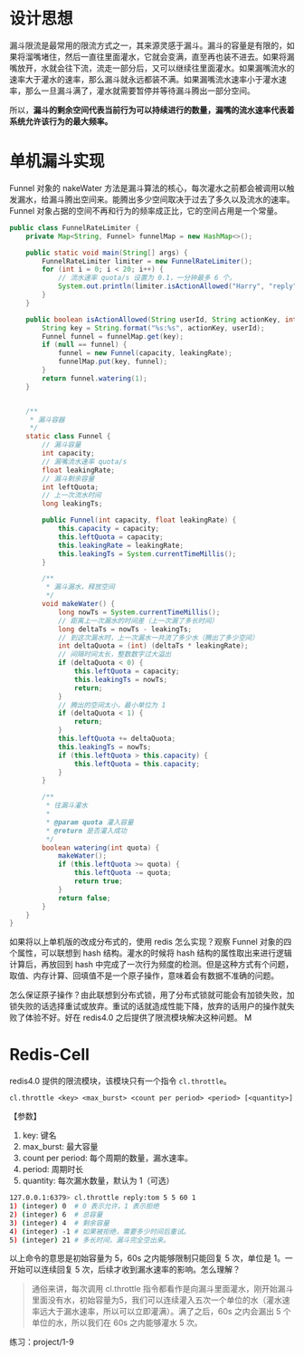 
# 设计思想
漏斗限流是最常用的限流方式之一，其来源灵感于漏斗。漏斗的容量是有限的，如果将溜嘴堵住，然后一直往里面灌水，它就会变满，直至再也装不进去。如果将漏嘴放开，水就会往下流，流走一部分后，又可以继续往里面灌水。如果漏嘴流水的速率大于灌水的速率，那么漏斗就永远都装不满。如果漏嘴流水速率小于灌水速率，那么一旦漏斗满了，灌水就需要暂停并等待漏斗腾出一部分空间。

所以，**漏斗的剩余空间代表当前行为可以持续进行的数量，漏嘴的流水速率代表着系统允许该行为的最大频率。**
<!-- more -->
# 单机漏斗实现
Funnel 对象的 nakeWater 方法是漏斗算法的核心，每次灌水之前都会被调用以触发漏水，给漏斗腾出空间来。能腾出多少空间取决于过去了多久以及流水的速率。Funnel 对象占据的空间不再和行为的频率成正比，它的空间占用是一个常量。

```java
public class FunnelRateLimiter {
    private Map<String, Funnel> funnelMap = new HashMap<>();

    public static void main(String[] args) {
        FunnelRateLimiter limiter = new FunnelRateLimiter();
        for (int i = 0; i < 20; i++) {
            // 流水速率 quota/s 设置为 0.1，一分钟最多 6 个。
            System.out.println(limiter.isActionAllowed("Harry", "reply", 6, 0.1f));
        }
    }

    public boolean isActionAllowed(String userId, String actionKey, int capacity, float leakingRate) {
        String key = String.format("%s:%s", actionKey, userId);
        Funnel funnel = funnelMap.get(key);
        if (null == funnel) {
            funnel = new Funnel(capacity, leakingRate);
            funnelMap.put(key, funnel);
        }
        return funnel.watering(1);
    }


    /**
     * 漏斗容器
     */
    static class Funnel {
        // 漏斗容量
        int capacity;
        // 漏嘴流水速率 quota/s
        float leakingRate;
        // 漏斗剩余容量
        int leftQuota;
        // 上一次流水时间
        long leakingTs;

        public Funnel(int capacity, float leakingRate) {
            this.capacity = capacity;
            this.leftQuota = capacity;
            this.leakingRate = leakingRate;
            this.leakingTs = System.currentTimeMillis();
        }

        /**
         * 漏斗漏水，释放空间
         */
        void makeWater() {
            long nowTs = System.currentTimeMillis();
            // 距离上一次漏水的时间差（上一次漏了多长时间）
            long deltaTs = nowTs - leakingTs;
            // 到这次漏水时，上一次漏水一共流了多少水（腾出了多少空间）
            int deltaQuota = (int) (deltaTs * leakingRate);
            // 间隔时间太长，整数数字过大溢出
            if (deltaQuota < 0) {
                this.leftQuota = capacity;
                this.leakingTs = nowTs;
                return;
            }
            // 腾出的空间太小，最小单位为 1
            if (deltaQuota < 1) {
                return;
            }
            this.leftQuota += deltaQuota;
            this.leakingTs = nowTs;
            if (this.leftQuota > this.capacity) {
                this.leftQuota = this.capacity;
            }
        }

        /**
         * 往漏斗灌水
         *
         * @param quota 灌入容量
         * @return 是否灌入成功
         */
        boolean watering(int quota) {
            makeWater();
            if (this.leftQuota >= quota) {
                this.leftQuota -= quota;
                return true;
            }
            return false;
        }
    }
}
```

如果将以上单机版的改成分布式的，使用 redis 怎么实现？观察 Funnel 对象的四个属性，可以联想到 hash 结构。灌水的时候将 hash 结构的属性取出来进行逻辑计算后，再放回到 hash 中完成了一次行为频度的检测。但是这种方式有个问题，取值、内存计算、回填值不是一个原子操作，意味着会有数据不准确的问题。

怎么保证原子操作？由此联想到分布式锁，用了分布式锁就可能会有加锁失败，加锁失败的话选择重试或放弃。重试的话就造成性能下降，放弃的话用户的操作就失败了体验不好。好在 redis4.0 之后提供了限流模块解决这种问题。
M
# Redis-Cell
redis4.0 提供的限流模块，该模块只有一个指令 `cl.throttle`。

`cl.throttle <key> <max_burst> <count per period> <period> [<quantity>]`

【参数】
1. key: 键名
2. max_burst: 最大容量
3. count per period: 每个周期的数量，漏水速率。
4. period: 周期时长
5. quantity: 每次漏水数量，默认为 1（可选）

```sh
127.0.0.1:6379> cl.throttle reply:tom 5 5 60 1
1) (integer) 0  # 0 表示允许，1 表示拒绝
2) (integer) 6  # 总容量
3) (integer) 4  # 剩余容量
4) (integer) -1 # 如果被拒绝，需要多少时间后重试。
5) (integer) 21 # 多长时间，漏斗完全空出来。
```

以上命令的意思是初始容量为 5，60s 之内能够限制只能回复 5 次，单位是 1。一开始可以连续回复 5 次，后续才收到漏水速率的影响。怎么理解？

> 通俗来讲，每次调用 cl.throttle 指令都看作是向漏斗里面灌水，刚开始漏斗里面没有水，初始容量为5，我们可以连续灌入五次一个单位的水（灌水速率远大于漏水速率，所以可以立即灌满）。满了之后，60s 之内会漏出 5 个单位的水，所以我们在 60s 之内能够灌水 5 次。

练习：project/1-9
